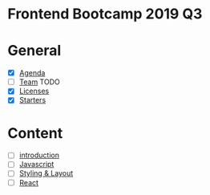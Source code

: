 # Frontend Bootcamp 2019 Q3

# General

- [x] [Agenda](./agenda.md)
- [ ] [Team](./team.md) TODO
- [x] [Licenses](./licenses.md)
- [x] [Starters](./starters/readme.md)

# Content

- [ ] [introduction](./topics/intro/README.md)
- [ ] [Javascript](./topics/javascript/README.md)
- [ ] [Styling & Layout](./topics/styling-layout/README.md)
- [ ] [React](./topics/react/README.md)
